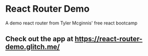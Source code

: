 # React Router Demo

A demo react router from Tyler Mcginnis' free react bootcamp

## Check out the app at <https://react-router-demo.glitch.me/>
